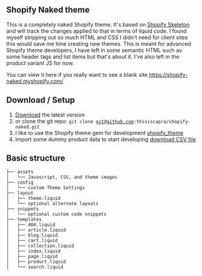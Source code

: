 Shopify Naked theme
---------------------------------------------

This is a completely naked Shopify theme. It's based on <a href="https://github.com/Shopify/skeleton-theme">Shopify Skeleton</a> and will track the changes applied to that in terms of liquid code. I found myself stripping out so much HTML and CSS I didn't need for client sites this would save me time creating new themes. This is meant for advanced Shopify theme developers, I have left in some semantic HTML such as some header tags and list items but that's about it. I've also left in the product variant JS for now.

You can view it here if you really want to see a blank site <a href="https://shopify-naked.myshopify.com/">https://shopify-naked.myshopify.com/</a>.

Download / Setup
---------------------
1. <a href="https://github.com/thisiscapra/shopify-naked/archive/master.zip">Download</a> the latest version
2. or clone the git repo: <code>git clone git@github.com:thisiscapra/shopify-naked.git</code>
3. I like to use the Shopify theme gem for development <a href="https://github.com/Shopify/shopify_theme">shopify_theme</a>
4. Import some dummy product data to start developing <a href="http://www.tetchi.ca/wp-content/uploads/2013/04/products1.csv">download CSV file</a>

Basic structure
---------------
```
├── assets
│   └── Javascript, CSS, and theme images
├── config
│   └── custom Theme Settings
├── layout
│   ├── theme.liquid
│   └── optional alternate layouts
├── snippets
│   └── optional custom code snippets
├── templates
│   ├── 404.liquid
│   ├── article.liquid
│   ├── blog.liquid
│   ├── cart.liquid
│   ├── collection.liquid
│   ├── index.liquid
│   ├── page.liquid
│   ├── product.liquid
│   └── search.liquid
```
